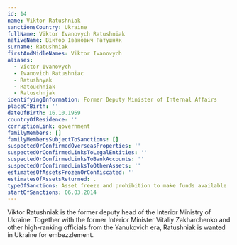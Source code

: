 ```yaml
---
id: 14
name: Viktor Ratushniak
sanctionsCountry: Ukraine
fullName: Viktor Ivanovych Ratushniak
nativeName: Віктор Іванович Ратушняк
surname: Ratushniak
firstAndMidleNames: Viktor Ivanovych
aliases:
  - Victor Ivanovych
  - Ivanovich Ratushniac
  - Ratushnyak
  - Ratouchniak
  - Ratuschnjak
identifyingInformation: Former Deputy Minister of Internal Affairs
placeOfBirth: ''
dateOfBirth: 16.10.1959
countryOfResidence: ''
corruptionLink: government
familyMembers: []
familyMembersSubjectToSanctions: []
suspectedOrConfirmedOverseasProperties: ''
suspectedOrConfirmedLinksToLegalEntities: ''
suspectedOrConfirmedLinksToBankAccounts: ''
suspectedOrConfirmedLinksToOtherAssets: ''
estimatesOfAssetsFrozenOrConfiscated: ''
estimatesOfAssetsReturned: .
typeOfSanctions: Asset freeze and prohibition to make funds available
startOfSanctions: 06.03.2014
---
```

Viktor Ratushniak is the former deputy head of the Interior Ministry of Ukraine. 
Together with the former Interior Minister Vitaliy Zakharchenko and other 
high-ranking officials from the Yanukovich era, Ratushniak is wanted in Ukraine 
for embezzlement.
